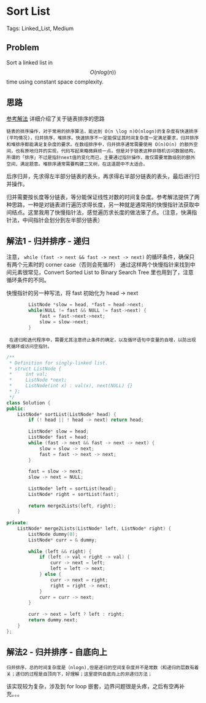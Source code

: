 # Sort List

Tags: Linked_List, Medium

## Problem

Sort a linked list in $$O(nlog(n))$$ time using constant space complexity.

## 思路

[参考解法](https://algorithm.yuanbin.me/zh-hans/linked_list/sort_list.html) 详细介绍了关于链表排序的思路

`链表的排序操作，对于常用的排序算法，能达到 O(n \log n)O(nlogn)的复杂度有快速排序(平均情况)，归并排序，堆排序。快速排序不一定能保证其时间复杂度一定满足要求，归并排序和堆排序都能满足复杂度的要求。在数组排序中，归并排序通常需要使用 O(n)O(n) 的额外空间，也有原地归并的实现，代码写起来略微麻烦一点。但是对于链表这种非随机访问数据结构，所谓的「排序」不过是指针next值的变化而已，主要通过指针操作，故仅需要常数级别的额外空间，满足题意。堆排序通常需要构建二叉树，在这道题中不太适合。`

后序归并，先求得左半部分链表的表头，再求得右半部分链表的表头，最后进行归并操作。

归并需要按长度等分链表，等分能保证线性对数的时间复杂度。参考解法提供了两种思路，一种是对链表进行遍历求得长度，另一种就是通常用的快慢指针法获取中间结点。这里我用了快慢指针法，感觉遍历求长度的做法笨了点。（注意，快满指针法，中间指针会划分到左半部分链表）

## 解法1 - 归并排序 - 递归

注意， `while (fast -> next && fast -> next -> next)` 的循环条件，确保只有两个元素时的 corner case（否则会死循环）
通过这样两个快慢指针来找到中间元素很常见，Convert Sorted List to Binary Search Tree 里也用到了，注意 循环条件的不同。

快慢指针的另一种写法，将 fast 初始化为 head -> next
```cpp
        ListNode *slow = head, *fast = head->next;
        while(NULL != fast && NULL != fast->next) {
            fast = fast->next->next;
            slow = slow->next;
        }
```
` 在递归和迭代程序中，需要尤其注意终止条件的确定，以及循环语句中变量的自增，以防出现死循环或访问空指针。`

```cpp
/**
 * Definition for singly-linked list.
 * struct ListNode {
 *     int val;
 *     ListNode *next;
 *     ListNode(int x) : val(x), next(NULL) {}
 * };
 */
class Solution {
public:
    ListNode* sortList(ListNode* head) {
        if (! head || ! head -> next) return head;
        
        ListNode* slow = head;
        ListNode* fast = head;
        while (fast -> next && fast -> next -> next) {
            slow = slow -> next;
            fast = fast -> next -> next;
        }
        
        fast = slow -> next;
        slow -> next = NULL;
        
        ListNode* left = sortList(head);
        ListNode* right = sortList(fast);
        
        return merge2Lists(left, right);
    }
    
private:
    ListNode* merge2Lists(ListNode* left, ListNode* right) {
        ListNode dummy(0);
        ListNode* curr = & dummy;
        
        while (left && right) {
            if (left -> val < right -> val) {
                curr -> next = left;
                left = left -> next;
            } else {
                curr -> next = right;
                right = right -> next;
            }
            curr = curr -> next;
        }
        
        curr -> next = left ? left : right;
        return dummy.next;
    }
};
```

## 解法2 - 归并排序 - 自底向上

`归并排序，总的时间复杂度是（nlogn),但是递归的空间复杂度并不是常数（和递归的层数有着关；递归的过程是自顶向下，好理解；这里提供自底向上的非递归方法；`

该实现较为复杂，涉及到 for loop 嵌套，边界问题很是头疼，之后有空再补充。。。